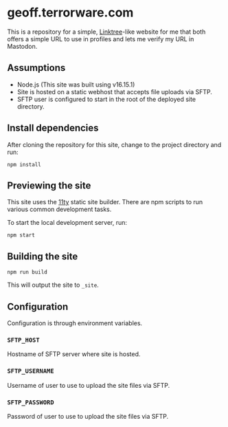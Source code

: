 # geoff.terrorware.com 

This is a repository for a simple, [Linktree](https://linktr.ee/)-like website for me that both offers a simple URL to use in profiles and lets me verify my URL in Mastodon.

## Assumptions

- Node.js (This site was built using v16.15.1)
- Site is hosted on a static webhost that accepts file uploads via SFTP.
- SFTP user is configured to start in the root of the deployed site directory.

## Install dependencies

After cloning the repository for this site, change to the project directory and run:

```
npm install
```

## Previewing the site

This site uses the [11ty](https://11ty.dev) static site builder. There are npm scripts to run various common development tasks.

To start the local development server, run:

```
npm start
```

## Building the site

```
npm run build
```

This will output the site to `_site`.

## Configuration

Configuration is through environment variables.

### `SFTP_HOST`

Hostname of SFTP server where site is hosted.

### `SFTP_USERNAME`

Username of user to use to upload the site files via SFTP.

### `SFTP_PASSWORD`

Password of user to use to upload the site files via SFTP.
